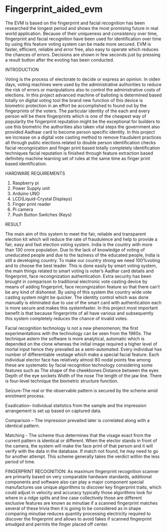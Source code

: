 # Fingerprint_aided_evm
The EVM is based on the fingerprint and facial recognition has been researched the longest period and shows the most promising future in real world application. Because of their uniqueness and consistency over time, fingerprint and facial recognition have been used for identification over time by using this feature voting system can be made more secured. EVM is faster, efficient, reliable and error free, also easy to operate which reduces the chances of errors. Decisions are shown in few seconds just by pressing a result button after the evoting has been conducted.
 
INTRODUCTION
 
Voting is the process of electorate to decide or express an opinion. In olden days, voting machines were used by the administrative authorities to reduce the risk of errors or manipulations also to control the administrative costs of elections. In this project advanced machine of balloting is determined based totally on digital voting tool the brand new function of this device is biometric protection in an effort be accomplished to found out by the fingerprints of the voters. The particular identity of the each and every person will be there fingerprints which is one of the cheapest way of popularity the fingerprint reputation might be the exceptional for builders to use this biometric the authorities also taken vital steps the government also provided Aadhaar card to become person specific identity. In this project we increase on a digital vote casting method to remove fraudulent practices all through public elections related to double person identification checks facial recongnization and finger print based totally completely identification techniques facial reputation is finished through feature extraction based definitely machine learning set of rules at the same time as finger print based identification.


HARDWARE REQUIREMENTS

1. Raspberry pi
2. Power Supply unit
3. Arduino UNO
4. LCD(Liquid-Crystal Displays)
5. Finger print reader
6. Pi camera
7. Push Button Switches (Keys)

RESULT

The main aim of this system to meet the fair, reliable and transparent election kit which will reduce the rate of fraudulence and help to provide a fair, easy and fast election voting system. India is the country with more than 130 crore population. Due to the lack of knowledge of voting of uneducated people and due to the laziness of the educated people, India is still a developing country. To make our country strong we need 100%voting and to choose the best leader. This is done easily by smart voting system, the main things related to smart voting is voter’s Aadhar card details and fingerprint, face recongnization authentication. Extra security has been brought in comparison to traditional electronic vote casting device by means of adding fingerprint, face recongnization feature so that there can’t be any kind of dishonest. By using of this system the country wide vote casting system might be quicker. The identity control which was done manually is eliminated due to use of the smart card with authentication each is more secure and makes this systemfaster. In this project most important benefit is that because fingerprints of all have various and subsequently this system completely reduces the chance of invalid votes.

Facial recognition technology is not a new phenomenon; the first experimentations with the technology can be seen from the 1960s. The technique astern the software is more analytical, automatic which is depended on the clone whereas the initial image required a higher level of mortal input hence they prevailed as a semi-automated. Every individual has number of differentiable vestiage which make a special facial feature. Each individual elector face has relatively almost 80 nodal points few among these are systematic by facial recognition technology considering some features such as
The shape of the cheekbones
Distance between the eyes
Depth of the eye sockets
Width of the nose
The length of the jaw line.
There is four-level technique the biometric structure function.

Seizure-The real or the observable pattern is secured by the scheme amid enrolment process.

Exadication– Individual statistics from the sample and the impression arrangement is set up based on captured data.

Comparison – The impression prevailed later is correlated along with a identical pattern.

Matching - The scheme thus determines that the visage exact from the current pattern is identical or different. When the elector stands in front of the camera, the system will make the face print of that person and it will verify with the data in the database. If match not found, he may need to go for another attempt. This scheme generally takes the verdict within the less period of time.

FINGERPRINT RECOGNITION:
As maximum fingerprint recognition scanner are primarily based on very comparable hardware standards, additional components and software also can play a major component special manufactures use unique algorithms to discover key fingerprint traits, which could adjust in velocity and accuracy typically those algorithms look for where in a ridge splits and line case collectively those are different exclusive features are known as minutiae if a scanned fingerprint matches several of these trivia then it is going to be considered as in shape comparing minutiae reduces quantity processing electricity required to discover the fingerprint and allows to avoid fakes if scanned fingerprint smudged and permits the finger placed off center. 

